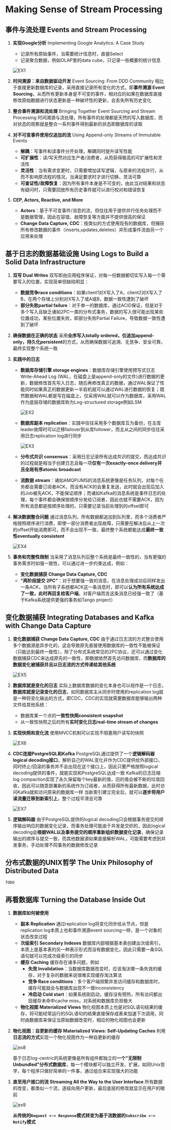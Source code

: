# Making Sense of Stream Processing

## 事件与流处理 Events and Stream Processing

1. **实现Google分析** Implementing Google Analytics: A Case Study
   - 记录所有原始事件，当需要统计信息时，直接Select
   - 记录聚合数据，例如OLAP里的data cube，只记录一些概要的统计信息

   ![EX1](images/ex1.png)

2. **时间溯源：来自数据驱动开发** Event Sourcing: From DDD Community
   相比于直接更新数据库的记录，采用直接记录所有变化的方式，即**事件溯源 Event Sourcing**，从而所有更新本身是不可变的事件，相对应的如果在数据库直接修改原始数据进行状态更新是一种破坏性的更新，会丢失所有历史变化
3. **整合事件溯源和流处理** Bringing Together Event Sourcing and Stream Processing
   时间溯源与流处理，所有事件的处理都是天然的写入数据库，而对状态的观察就是整合一系列事件得到最新的状态即数据库的读取
4. **对不可变事件使用仅追加的流** Using Append-only Streams of Immutable Events
   - **解耦**：写事件和读事件分开处理，解耦同时提升读写性能
   - **可扩展性**：读/写天然对应生产者/消费者，从而获得极高的可扩展性和灵活性
   - **灵活性**：当有需求变更时，只需要增加读写逻辑，与原来的流程并行，从而不影响原流程的情况，当满足要求时才进行切换，灵活可靠
   - **可查证性/故障恢复**：因为所有事件本身是不可变的，由此当对结果和状态有疑问时，只需要回放所有历史事件就可以进行校对和错误恢复
5. **CEP, Actors, Reactive, and More**
   - **Actors**：基于不可变事件/消息的流，但往往用于提供并行任务处理而不是数据管理，因此在容错、故障恢复等方面并不提供很高的保证
   - **Change Data Capture, CDC**：按类似的方式使用现有的数据库，但捕获所有修改数据的事件（inserts,updates,deletes）并形成事件流由另一个应用来处理

## 基于日志的数据基础设施 Using Logs to Build a Solid Data Infrastructure

1. **双写 Dual Writes**
   双写即由应用程序保证，对每一份数据都切实写入每一个需要写入的位置，实现简单但缺陷明显：
   - **数据竞争race conditions**：如果client1对X写入了A，client2对X写入了B，在两个存储上分别对X写入了或A或B，数据一致性遭到了破坏
   - **部分失败partial failure**：对于单一的数据库，通过ACID保证，但是对于多个写入且缺乏诸如2PC一类的分布式事务，数据的写入很可能出现某些位置成功，某些位置失败，即部分失败Partial Failure，导致数据一致性遭到了破坏
2. **确保数据在正确的状态**
   采用**全序写入totally ordered，仅追加append-only，持久化persistent**的方式，从而确保数据可追溯、无竞争、安全可靠，最终实现整个系统一致
3. **实践中的日志**
   - **数据库存储引擎 storage engines**：数据库存储引擎使用预写式日志Write-Ahead Log (WAL，在磁盘上是append-only的文件)进行数据的更新，数据修改首先写入日志，随后再修改真正的数据，通过WAL保证了性能同时如果真正的数据更新一半宕机就可以通过WAL进行数据的恢复；既然数据和WAL都是写在磁盘上，仅采用WAL就可以作为数据库，采用WAL作为底层存储的数据库称为Log-structured storage例如LSM

     ![EX2](images/ex2.png)

   - **数据库副本 replication**：实践中往往采用多个数据库互为备份，在主库leader故障时可以迁移failover到从库follower，而主从之间的同步往往采用日志replication log进行同步

     ![EX3](images/ex3.png)

   - **分布式共识 consensus**：采用日志记录所有达成共识的提交，而达成共识的过程就是相当于创建日志且每一项**仅有一次exactly-once delivery并且全局有序atomic broadcast**
   - **流数据 stream**：诸如AMQP/JMS的消息系统更像是任务队列，对每个任务都会需要订阅者ACK，而没有ACK的会重复发送，此时就会出现后加入的Job被先ACK，不能保证顺序；而诸如Kafka的消息系统是事件日志的处理，每个事件都会确保按顺序分发给订阅者，因此也就不需要ACK，因为所有消息都是按顺序处理的，只需要记录当前处理到的offset即可
4. **解决数据整合问题**
   通过消息队列，所有数据都追加到队列里，而多个消费者严格按照顺序进行消费，即使一部分消费者出现故障，只需要在解决后从上一次的offset开始消费即可，而不会出现不一致，最终整个系统都能达成**最终一致性eventually consistent**

   ![EX4](images/ex4.png)

5. **事务和完整性限制**
   当采用了消息队列后整个系统是最终一致性的，当有更强的事务需求时如强一致性，可以通过进一步约束达成，例如：
   - **变化数据捕获 Change Data Capture, CDC**
   - **"两阶段提交 2PC"**：对于想要强一致的消息，在消息处理成功后同样发出一条ACK，当所有子系统都ACK这一条消息时，即可以**认为所有系统达成了一致，此时再回复给客户端**，对客户端而言这条消息已经强一致了（基于Kafka系统提供更强的事务如Tango project）

## 变化数据捕获 Integrating Databases and Kafka with Change Data Capture

1. **变化数据捕获 Change Data Capture, CDC**
   由于通过日志流的方式整合使用多个数据源是异步化的，这会导致原先直接使用数据库的一致性不能被保证（只能达到最终一致性），除了分布式系统常见的2PC协议，还可以通过变化数据捕获CDC来达成原先的一致性，即数据依然首先访问数据库，而**数据库的数据变化被捕获并且以日志流的方式传递给其他系统**

   ![EX5](images/ex5.png)

2. **数据库就是变化的日志**
   实际上数据库数据的变化本身也可以视作是一个日志，**数据库就是记录变化的日志**，如同数据库主从同步时使用的replication log就是一种将变化输出的方式，即CDC，CDC的实现就需要数据库能够输出两种文件给其他系统：
   - 数据库某一个点的**一致性快照consistent snapshot**
   - 从一致性快照之后的所有**实时变化日志real-time stream of changes**
3. **实现快照和变化流**
   使用MVCC机制可以实现不阻塞用户读写的快照

   ![EX6](images/ex6.png)

4. **CDC连接PostgreSQL和Kafka**
   PostgreSQL通过提供了一个**逻辑解码器logical decoding接口**，解析自己的WAL变化并作为CDC提供给外部接口，同时终止/回滚的事务并不会出现在这个接口上，因此只要严格按照logical decoding提供的事件，就能实现和PostgreSQL达成一致
   Kafka的日志压缩log compaction实现了永久保留每个key最新的值，旧的值会被不断的垃圾回收，因此可以随意部署新的系统作为订阅者，从而获得所有最新数据，此时访问Kafka就和访问原来的数据库一样
   当新索引建立完全后，就可以**逐步将用户读流量迁移到新索引上**，整个过程平滑且可靠

   ![EX7](images/ex7.png)

5. **逻辑解码器**
   由于PostgreSQL提供的logical decoding只会根据事务提交的顺序输出响应的数据变化记录，而事务处理可能由于并发是交织的，因此logical decoding会**根据WAL以及事务提交的顺序重新组织数据变化记录**，确保记录输出的顺序与提交一致，而其他数据源如果直接解析WAL，可能需要考虑到并发事务，手动处理不同事务的数据修改记录

## 分布式数据的UNIX哲学 The Unix Philosophy of Distributed Data

`TODO`

## 再看数据库 Turning the Database Inside Out

1. **数据库如何被使用**
   - **副本 Replication**
     通过replication log将变化同步给从节点，但是replication log本质上也和事件溯源event sourcing一样，是一个对象的状态改变过程
   - **次级索引 Secondary Indexes**
     数据库内部根据基本表创建出次级索引，本质上是基本表的另一种表示形式而没有数据变化，因此只需要一条SQL语句就可以完成次级索引的同步
   - **缓存 Caching**
     缓存存在诸多问题，例如
     - **失效 Invalidation**：当数据库数据改变时，应该淘汰哪一条失效的缓存，对于复杂的数据来说很难实现缓存淘汰算法
     - **竞争 Race conditions**：多个客户端频繁并发访问缓存和数据库时，缓存可能就会与数据库出现不一致inconsistency
     - **冷启动 Cold start**：如果系统刚启动，缓存没有预热，所有访问都出现缓存未命中cache miss，对系统和数据库负担极大
   - **物化视图 Materialized Views**
     物化视图本质上也是对SQL语句结果的缓存，将可能经常运行的SQL语句的结果直接保存成表来加速下次调用，同时由数据库来保证当原始数据改变时，相应的物化视图也会更新
2. **物化视图：自更新的缓存 Materialized Views: Self-Updating Caches**
   利用**日志流的方式**实现一个物化视图作为一种自更新的缓存

   ![ex8](images/ex8.png)

   基于日志log-centric的系统更像是所有组件都独立的**一个"无限制Unbundled"分布式数据库**，每一个模块都可以独立开发、扩展，如同Unix哲学，每个程序只做好简单的一件事，通过组合来实现强大的功能
3. **直至用户接口的流 Streaming All the Way to the User Interface**
   所有数据的改变，都类似一个流，逐级向用户更新，最后底层的修改就显示在用户的眼前

   ![ex9](images/ex9.png)

   **从传统的`Request <-> Response`模式转变为基于流数据的`Subscribe <-> Notify`模式**
